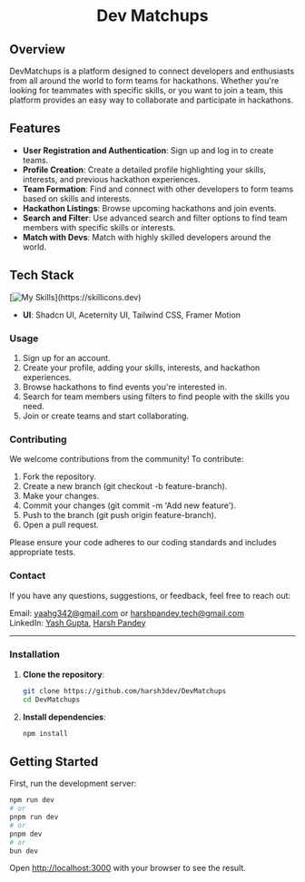 <h1 align="center" id="title">Dev Matchups</h1>

<!--<p align="center"><img src="https://socialify.git.ci/harsh3dev/DevMatchups/image?forks=1&amp;language=1&amp;name=1&amp;owner=1&amp;pattern=Plus&amp;stargazers=1&amp;theme=Dark" alt="project-image"></p>-->



## Overview

DevMatchups is a platform designed to connect developers and enthusiasts from all around the world to form teams for hackathons. Whether you're looking for teammates with specific skills, or you want to join a team, this platform provides an easy way to collaborate and participate in hackathons.

## Features

- **User Registration and Authentication**: Sign up and log in to create teams.
- **Profile Creation**: Create a detailed profile highlighting your skills, interests, and previous hackathon experiences.
- **Team Formation**: Find and connect with other developers to form teams based on skills and interests.
- **Hackathon Listings**: Browse upcoming hackathons and join events.
- **Search and Filter**: Use advanced search and filter options to find team members with specific skills or interests.
- **Match with Devs**: Match with highly skilled developers around the world.

## Tech Stack

[![My Skills](https://skillicons.dev/icons?i=nextjs,ts,nodejs,tailwind,postgres,prisma,docker,redux,vercel,)](https://skillicons.dev)
- **UI**: Shadcn UI, Aceternity UI, Tailwind CSS, Framer Motion

### Usage
1. Sign up for an account.
2. Create your profile, adding your skills, interests, and hackathon experiences.
3. Browse hackathons to find events you're interested in.
4. Search for team members using filters to find people with the skills you need.
5. Join or create teams and start collaborating.

### Contributing
We welcome contributions from the community! To contribute:

1. Fork the repository.
2. Create a new branch (git checkout -b feature-branch).
3. Make your changes.
4. Commit your changes (git commit -m 'Add new feature').
5. Push to the branch (git push origin feature-branch).
6. Open a pull request.

Please ensure your code adheres to our coding standards and includes appropriate tests.

### Contact
If you have any questions, suggestions, or feedback, feel free to reach out:

Email: yaahg342@gmail.com or harshpandey.tech@gmail.com <br/>
LinkedIn: [Yash Gupta](https://www.linkedin.com/in/yash-gupta-64956b246/), [Harsh Pandey](https://www.linkedin.com/in/harsh3dev/)
<hr/>

### Installation

1. **Clone the repository**:
   ```bash
   git clone https://github.com/harsh3dev/DevMatchups
   cd DevMatchups

2. **Install dependencies**:
    ```bash
    npm install
    ```


## Getting Started

First, run the development server:

```bash
npm run dev
# or
pnpm run dev
# or
pnpm dev
# or
bun dev
```

Open [http://localhost:3000](http://localhost:3000) with your browser to see the result.
